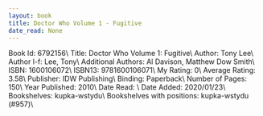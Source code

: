 ```yaml
---
layout: book
title: Doctor Who Volume 1 - Fugitive
date_read: None
---
```


Book Id: 6792156\ 
Title: Doctor Who Volume 1: Fugitive\ 
Author: Tony Lee\ 
Author l-f: Lee, Tony\ 
Additional Authors: Al Davison, Matthew Dow Smith\ 
ISBN: 1600106072\ 
ISBN13: 9781600106071\ 
My Rating: 0\ 
Average Rating: 3.58\ 
Publisher: IDW Publishing\ 
Binding: Paperback\ 
Number of Pages: 150\ 
Year Published: 2010\ 
Date Read: \ 
Date Added: 2020/01/23\ 
Bookshelves: kupka-wstydu\ 
Bookshelves with positions: kupka-wstydu (#957)\ 


